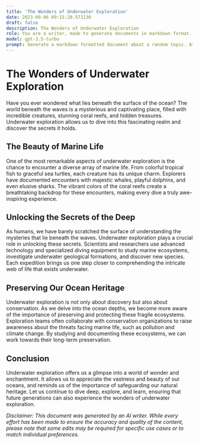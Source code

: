 ```yaml
---
title: 'The Wonders of Underwater Exploration'
date: 2023-09-06 09:15:20.571130
draft: false
description: The Wonders of Underwater Exploration
role: You are a writer, made to generate documents in markdown format. It is very important that all of the documents you generate are in valid markdown format.
model: gpt-3.5-turbo
prompt: Generate a markdown formatted document about a random topic. At the bottom, include a disclaimer explaining that the document was generated by you. The first line of the document should be the title. Make sure that the entire document is in proper markdown format, using a mix of various tags to make the document visually appealing.
---
```


# The Wonders of Underwater Exploration

Have you ever wondered what lies beneath the surface of the ocean? The world beneath the waves is a mysterious and captivating place, filled with incredible creatures, stunning coral reefs, and hidden treasures. Underwater exploration allows us to dive into this fascinating realm and discover the secrets it holds.

## The Beauty of Marine Life

One of the most remarkable aspects of underwater exploration is the chance to encounter a diverse array of marine life. From colorful tropical fish to graceful sea turtles, each creature has its unique charm. Explorers have documented encounters with majestic whales, playful dolphins, and even elusive sharks. The vibrant colors of the coral reefs create a breathtaking backdrop for these encounters, making every dive a truly awe-inspiring experience.

## Unlocking the Secrets of the Deep

As humans, we have barely scratched the surface of understanding the mysteries that lie beneath the waves. Underwater exploration plays a crucial role in unlocking these secrets. Scientists and researchers use advanced technology and specialized diving equipment to study marine ecosystems, investigate underwater geological formations, and discover new species. Each expedition brings us one step closer to comprehending the intricate web of life that exists underwater.

## Preserving Our Ocean Heritage

Underwater exploration is not only about discovery but also about conservation. As we delve into the ocean depths, we become more aware of the importance of preserving and protecting these fragile ecosystems. Exploration teams often collaborate with conservation organizations to raise awareness about the threats facing marine life, such as pollution and climate change. By studying and documenting these ecosystems, we can work towards their long-term preservation.

## Conclusion

Underwater exploration offers us a glimpse into a world of wonder and enchantment. It allows us to appreciate the vastness and beauty of our oceans, and reminds us of the importance of safeguarding our natural heritage. Let us continue to dive deep, explore, and learn, ensuring that future generations can also experience the wonders of underwater exploration.

*Disclaimer: This document was generated by an AI writer. While every effort has been made to ensure the accuracy and quality of the content, please note that some edits may be required for specific use cases or to match individual preferences.*